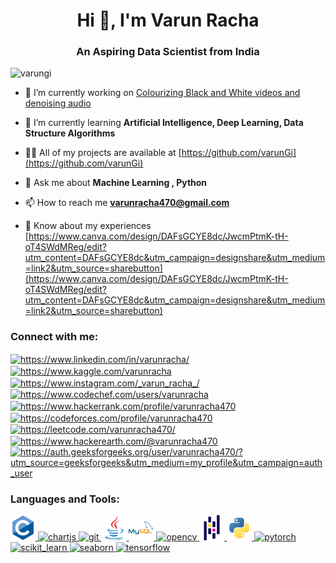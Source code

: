 <h1 align="center">Hi 👋, I'm Varun Racha</h1>
<h3 align="center">An Aspiring Data Scientist from India</h3>

<p align="left"> <img src="https://komarev.com/ghpvc/?username=varungi&label=Profile%20views&color=0e75b6&style=flat" alt="varungi" /> </p>

- 🔭 I’m currently working on [Colourizing Black and White videos and denoising audio](https://github.com/varunGi/Colourizing_Black_and_White_videos_and_denoising_audio)

- 🌱 I’m currently learning **Artificial Intelligence, Deep Learning, Data Structure Algorithms**

- 👨‍💻 All of my projects are available at [https://github.com/varunGi](https://github.com/varunGi)

- 💬 Ask me about **Machine Learning , Python**

- 📫 How to reach me **varunracha470@gmail.com**

- 📄 Know about my experiences [https://www.canva.com/design/DAFsGCYE8dc/JwcmPtmK-tH-oT4SWdMReg/edit?utm_content=DAFsGCYE8dc&utm_campaign=designshare&utm_medium=link2&utm_source=sharebutton](https://www.canva.com/design/DAFsGCYE8dc/JwcmPtmK-tH-oT4SWdMReg/edit?utm_content=DAFsGCYE8dc&utm_campaign=designshare&utm_medium=link2&utm_source=sharebutton)

<h3 align="left">Connect with me:</h3>
<p align="left">
<a href="https://linkedin.com/in/https://www.linkedin.com/in/varunracha/" target="blank"><img align="center" src="https://raw.githubusercontent.com/rahuldkjain/github-profile-readme-generator/master/src/images/icons/Social/linked-in-alt.svg" alt="https://www.linkedin.com/in/varunracha/" height="30" width="40" /></a>
<a href="https://kaggle.com/https://www.kaggle.com/varunracha" target="blank"><img align="center" src="https://raw.githubusercontent.com/rahuldkjain/github-profile-readme-generator/master/src/images/icons/Social/kaggle.svg" alt="https://www.kaggle.com/varunracha" height="30" width="40" /></a>
<a href="https://instagram.com/https://www.instagram.com/_varun_racha_/" target="blank"><img align="center" src="https://raw.githubusercontent.com/rahuldkjain/github-profile-readme-generator/master/src/images/icons/Social/instagram.svg" alt="https://www.instagram.com/_varun_racha_/" height="30" width="40" /></a>
<a href="https://www.codechef.com/users/https://www.codechef.com/users/varunracha" target="blank"><img align="center" src="https://cdn.jsdelivr.net/npm/simple-icons@3.1.0/icons/codechef.svg" alt="https://www.codechef.com/users/varunracha" height="30" width="40" /></a>
<a href="https://www.hackerrank.com/https://www.hackerrank.com/profile/varunracha470" target="blank"><img align="center" src="https://raw.githubusercontent.com/rahuldkjain/github-profile-readme-generator/master/src/images/icons/Social/hackerrank.svg" alt="https://www.hackerrank.com/profile/varunracha470" height="30" width="40" /></a>
<a href="https://codeforces.com/profile/https://codeforces.com/profile/varunracha470" target="blank"><img align="center" src="https://raw.githubusercontent.com/rahuldkjain/github-profile-readme-generator/master/src/images/icons/Social/codeforces.svg" alt="https://codeforces.com/profile/varunracha470" height="30" width="40" /></a>
<a href="https://www.leetcode.com/https://leetcode.com/varunracha470/" target="blank"><img align="center" src="https://raw.githubusercontent.com/rahuldkjain/github-profile-readme-generator/master/src/images/icons/Social/leet-code.svg" alt="https://leetcode.com/varunracha470/" height="30" width="40" /></a>
<a href="https://www.hackerearth.com/https://www.hackerearth.com/@varunracha470" target="blank"><img align="center" src="https://raw.githubusercontent.com/rahuldkjain/github-profile-readme-generator/master/src/images/icons/Social/hackerearth.svg" alt="https://www.hackerearth.com/@varunracha470" height="30" width="40" /></a>
<a href="https://auth.geeksforgeeks.org/user/https://auth.geeksforgeeks.org/user/varunracha470/?utm_source=geeksforgeeks&utm_medium=my_profile&utm_campaign=auth_user" target="blank"><img align="center" src="https://raw.githubusercontent.com/rahuldkjain/github-profile-readme-generator/master/src/images/icons/Social/geeks-for-geeks.svg" alt="https://auth.geeksforgeeks.org/user/varunracha470/?utm_source=geeksforgeeks&utm_medium=my_profile&utm_campaign=auth_user" height="30" width="40" /></a>
</p>

<h3 align="left">Languages and Tools:</h3>
<p align="left"> <a href="https://www.cprogramming.com/" target="_blank" rel="noreferrer"> <img src="https://raw.githubusercontent.com/devicons/devicon/master/icons/c/c-original.svg" alt="c" width="40" height="40"/> </a> <a href="https://www.chartjs.org" target="_blank" rel="noreferrer"> <img src="https://www.chartjs.org/media/logo-title.svg" alt="chartjs" width="40" height="40"/> </a> <a href="https://git-scm.com/" target="_blank" rel="noreferrer"> <img src="https://www.vectorlogo.zone/logos/git-scm/git-scm-icon.svg" alt="git" width="40" height="40"/> </a> <a href="https://www.java.com" target="_blank" rel="noreferrer"> <img src="https://raw.githubusercontent.com/devicons/devicon/master/icons/java/java-original.svg" alt="java" width="40" height="40"/> </a> <a href="https://www.mysql.com/" target="_blank" rel="noreferrer"> <img src="https://raw.githubusercontent.com/devicons/devicon/master/icons/mysql/mysql-original-wordmark.svg" alt="mysql" width="40" height="40"/> </a> <a href="https://opencv.org/" target="_blank" rel="noreferrer"> <img src="https://www.vectorlogo.zone/logos/opencv/opencv-icon.svg" alt="opencv" width="40" height="40"/> </a> <a href="https://pandas.pydata.org/" target="_blank" rel="noreferrer"> <img src="https://raw.githubusercontent.com/devicons/devicon/2ae2a900d2f041da66e950e4d48052658d850630/icons/pandas/pandas-original.svg" alt="pandas" width="40" height="40"/> </a> <a href="https://www.python.org" target="_blank" rel="noreferrer"> <img src="https://raw.githubusercontent.com/devicons/devicon/master/icons/python/python-original.svg" alt="python" width="40" height="40"/> </a> <a href="https://pytorch.org/" target="_blank" rel="noreferrer"> <img src="https://www.vectorlogo.zone/logos/pytorch/pytorch-icon.svg" alt="pytorch" width="40" height="40"/> </a> <a href="https://scikit-learn.org/" target="_blank" rel="noreferrer"> <img src="https://upload.wikimedia.org/wikipedia/commons/0/05/Scikit_learn_logo_small.svg" alt="scikit_learn" width="40" height="40"/> </a> <a href="https://seaborn.pydata.org/" target="_blank" rel="noreferrer"> <img src="https://seaborn.pydata.org/_images/logo-mark-lightbg.svg" alt="seaborn" width="40" height="40"/> </a> <a href="https://www.tensorflow.org" target="_blank" rel="noreferrer"> <img src="https://www.vectorlogo.zone/logos/tensorflow/tensorflow-icon.svg" alt="tensorflow" width="40" height="40"/> </a> </p>
